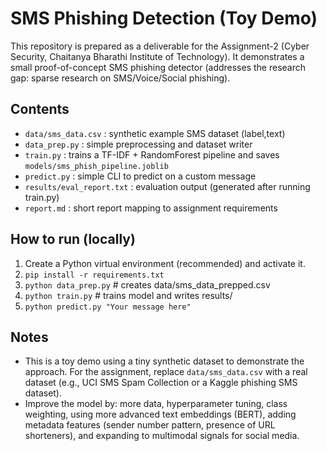 # SMS Phishing Detection (Toy Demo)

This repository is prepared as a deliverable for the Assignment-2 (Cyber Security, Chaitanya Bharathi Institute of Technology).
It demonstrates a small proof-of-concept SMS phishing detector (addresses the research gap: sparse research on SMS/Voice/Social phishing).

## Contents
- `data/sms_data.csv` : synthetic example SMS dataset (label,text)
- `data_prep.py` : simple preprocessing and dataset writer
- `train.py` : trains a TF-IDF + RandomForest pipeline and saves `models/sms_phish_pipeline.joblib`
- `predict.py` : simple CLI to predict on a custom message
- `results/eval_report.txt` : evaluation output (generated after running train.py)
- `report.md` : short report mapping to assignment requirements

## How to run (locally)
1. Create a Python virtual environment (recommended) and activate it.
2. `pip install -r requirements.txt`
3. `python data_prep.py`  # creates data/sms_data_prepped.csv
4. `python train.py`      # trains model and writes results/
5. `python predict.py "Your message here"`

## Notes
- This is a toy demo using a tiny synthetic dataset to demonstrate the approach. For the assignment, replace `data/sms_data.csv` with a real dataset (e.g., UCI SMS Spam Collection or a Kaggle phishing SMS dataset).
- Improve the model by: more data, hyperparameter tuning, class weighting, using more advanced text embeddings (BERT), adding metadata features (sender number pattern, presence of URL shorteners), and expanding to multimodal signals for social media.
